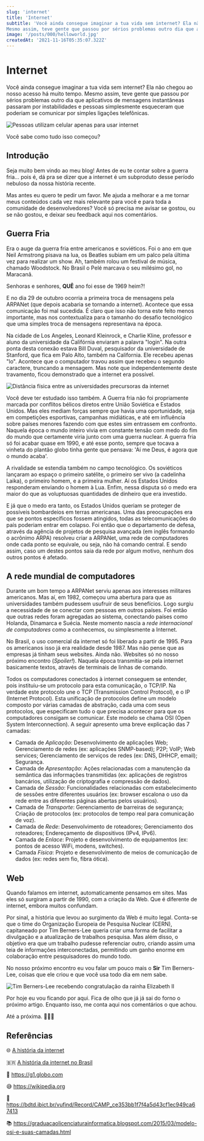 ```yaml
---
slug: 'internet'
title: 'Internet'
subtitle: 'Você ainda consegue imaginar a tua vida sem internet? Ela não chegou ao nosso acesso há muito tempo.
Mesmo assim, teve gente que passou por sérios problemas outro dia que aplicativos de mensagens instantâneas passaram por instabilidades e pessoas simplesmente esqueceram que poderiam se comunicar por simples ligações telefônicas.'
image: '/posts/000/helloworld.jpg'
createdAt: '2021-11-16T05:35:07.322Z'
---
```


# Internet

Você ainda consegue imaginar a tua vida sem internet? Ela não chegou ao nosso acesso há muito tempo.
Mesmo assim, teve gente que passou por sérios problemas outro dia que aplicativos de mensagens instantâneas passaram por instabilidades e pessoas simplesmente esqueceram que poderiam se comunicar por simples ligações telefônicas.

![Pessoas utilizam celular apenas para usar internet](../../public/posts/001_10.png)

Você sabe como tudo isso começou?

## Introdução

Seja muito bem vindo ao meu blog!
Antes de eu te contar sobre a guerra fria... pois é, dá pra se dizer que a internet é um subproduto desse período nebuloso da nossa história recente.

Mas antes eu quero te pedir um favor. Me ajuda a melhorar e a me tornar meus conteúdos cada vez mais relevante para você e para toda a comunidade de desenvolvedores?
Você só precisa me avisar se gostou, ou se não gostou, e deixar seu feedback aqui nos comentários.

## Guerra Fria

Era o auge da guerra fria entre americanos e soviéticos. Foi o ano em que Neil Armstrong pisava na lua, os Beatles subiam em um palco pela última vez para realizar um show. Ah, também rolou um festival de música, chamado Woodstock. No Brasil o Pelé marcava o seu milésimo gol, no Maracanã.

Senhoras e senhores, **QUÊ** ano foi esse de 1969 heim?!

E no dia 29 de outubro ocorria a primeira troca de mensagens pela ARPANet (que depois acabaria se tornando a internet). Acontece que essa comunicação foi mal sucedida. É claro que isso não torna este feito menos importante, mas nos contextualiza para o tamanho do desafio tecnológico que uma simples troca de mensagens representava na época.

Na cidade de Los Angeles, Leonard Kleinrock, e Charlie Kline, professor e aluno da universidade da Califórnia enviaram a palavra "login". Na outra ponta desta conexão estava Bill Duval, pesquisador da universidade de Stanford, que fica em Palo Alto, também na California. Ele recebeu apenas "lo". Acontece que o computador travou assim que recebeu o segundo caractere, truncando a mensagem. Mas note que independentemente deste travamento, ficou demonstrado que a internet era possível.

![Distância física entre as universidades precursoras da internet](../../public/posts/001_20.png)

Você deve ter estudado isso também. A Guerra fria não foi propriamente marcada por conflitos bélicos diretos entre União Soviética e Estados Unidos. Mas eles mediam forças sempre que havia uma oportunidade, seja em competições esportivas, campanhas midiáticas, e até em influência sobre países menores fazendo com que estes sim entrassem em confronto. Naquela época o mundo inteiro vivia em constante tensão com medo do fim do mundo que certamente viria junto com uma guerra nuclear. A guerra fria só foi acabar quase em 1990, e até esse ponto, sempre que tocava a vinheta do plantão globo tinha gente que pensava: 'Ai me Deus, é agora que o mundo acaba'.

A rivalidade se estendia também no campo tecnológico. Os soviéticos lançaram ao espaço o primeiro satélite, o primeiro ser vivo (a cadelinha Laika), o primeiro homem, e a primeira mulher. Aí os Estados Unidos responderam enviando o homem à Lua. Enfim, nessa disputa só o medo era maior do que as voluptuosas quantidades de dinheiro que era investido.

E já que o medo era tanto, os Estados Unidos queriam se proteger de possíveis bombardeios em terras americanas. Uma das preocupações era que se pontos específicos fossem atingidos, todas as telecomunicações do país poderiam entrar em colapso. Foi então que o departamento de defesa, através da agência de projetos de pesquisa avançada (em inglês formando o acrônimo ARPA) resolveu criar a ARPANet, uma rede de computadores onde cada ponto se equivale, ou seja, não há comando central. E sendo assim, caso um destes pontos saia da rede por algum motivo, nenhum dos outros pontos é afetado.

## A rede mundial de computadores

Durante um bom tempo a ARPANet serviu apenas aos interesses militares americanos. Mas aí, em 1982, começou uma abertura para que as universidades também pudessem usufruir de seus benefícios. Logo surgiu a necessidade de se conectar com pessoas em outros países. Foi então que outras redes foram agregadas ao sistema, conectando países como Holanda, Dinamarca e Suécia. Neste momento nascia a _rede internacional de computadores_ como a conhecemos, ou simplesmente a Internet.

No Brasil, o uso comercial da internet só foi liberado a partir de 1995. Para os americanos isso já era realidade desde 1987. Mas não pense que as empresas já tinham seus websites. Ainda não. Websites só no nosso próximo encontro (_Spoiler!_). Naquela época transmitia-se pela internet basicamente textos, através de terminais de linhas de comando.

Todos os computadores conectados à internet conseguem se entender, pois instituiu-se um protocolo para esta comunicação, o TCP/IP. Na verdade este protocolo une o TCP (Transmission Control Protocol), e o IP (Internet Protocol). Esta unificação de protocolos define um modelo composto por várias camadas de abstração, cada uma com seus protocolos, que especificam tudo o que precisa acontecer para que os computadores consigam se comunicar. Este modelo se chama OSI (Open System Interconnection). A seguir apresento uma breve explicação das 7 camadas:

- Camada de _Aplicação_: Desenvolvimento de aplicações Web; Gerenciamento de redes (ex: aplicações SNMP-based); P2P; VoIP; Web services; Gerenciamento de serviços de redes (ex: DNS, DHHCP, email); Segurança.
- Camada de _Apresentação_: Ações relacionadas com a manutenção da semântica das informações transmitidas (ex: aplicações de registros bancários, utilização de criptografia e compressão de dados).
- Camada de _Sessão_: Funcionalidades relacionadas com estabelecimento de sessões entre diferentes usuários (ex: browser escalona o uso da rede entre as diferentes páginas abertas pelos usuários).
- Camada de _Transporte_: Gerenciamento de barreiras de segurança; Criação de protocolos (ex: protocolos de tempo real para comunicação de voz).
- Camada de _Rede_: Desenvolvimento de roteadores; Gerenciamento dos roteadores; Endereçamento de dispositivos (IPv4, IPv6).
- Camada de _Enlace_: Projeto e desenvolvimento de equipamentos (ex: pontos de acesso WiFi, modens, switches).
- Camada _Física_: Projeto e desenvolvimento de meios de comunicação de dados (ex: redes sem fio, fibra ótica).

## Web

Quando falamos em internet, automaticamente pensamos em sites. Mas eles só surgiram a partir de 1990, com a criação da Web. Que é diferente de internet, embora muitos confundam.

Por sinal, a história que levou ao surgimento da Web é muito legal. Conta-se que o time do Organização Europeia de Pesquisa Nuclear (CERN), capitaneado por Tim Berners-Lee queria criar uma forma de facilitar a divulgação e a atualização de trabalhos pesquisa. Mas além disso, o objetivo era que um trabalho pudesse referenciar outro, criando assim uma teia de informações interconectadas, permitindo um ganho enorme em colaboração entre pesquisadores do mundo todo.

No nosso próximo encontro eu vou falar um pouco mais o **Sir** Tim Berners-Lee, coisas que ele criou e que você usa todo dia em nem sabe.

![Tim Berners-Lee recebendo congratulação da rainha Elizabeth II](../../public/posts/001_40.webp)

Por hoje eu vou ficando por aqui. Fica de olho que já já sai do forno o próximo artigo. Enquanto isso, me conta aqui nos comentários o que achou.

Até a próxima. 👨🏻‍💻

## Referências

🌐 [A história da internet](https://www.youtube.com/watch?v=pKxWPo73pX0)

🇧🇷 [A história da internet no Brasil](https://www.youtube.com/watch?v=k_inQhpKprg)

🤣 https://g1.globo.com

😅 https://wikipedia.org

📜 https://bdtd.ibict.br/vufind/Record/CAMP_ce353bb1f7f4a5d43cf1ec949ca67413

📚 https://graduacaolicenciaturainformatica.blogspot.com/2015/03/modelo-osi-e-suas-camadas.html
